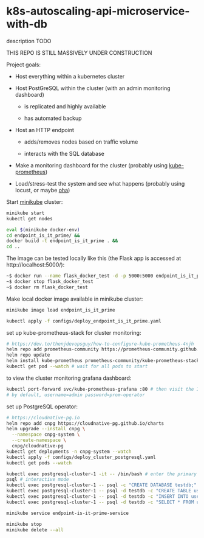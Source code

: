# k8s-autoscaling-api-microservice-with-db
description TODO

THIS REPO IS STILL MASSIVELY UNDER CONSTRUCTION

Project goals:

* Host everything within a kubernetes cluster

* Host PostGreSQL within the cluster (with an admin monitoring dashboard)

    - is replicated and highly available

    - has automated backup

* Host an HTTP endpoint 
    
    - adds/removes nodes based on traffic volume
    
    - interacts with the SQL database

* Make a monitoring dashboard for the cluster (probably using [kube-prometheus](https://github.com/prometheus-operator/kube-prometheus))

* Load/stress-test the system and see what happens (probably using locust, or maybe [oha](https://github.com/hatoo/oha))


Start [minikube](https://github.com/kubernetes/minikube) cluster:
```bash
minikube start 
kubectl get nodes
```

```bash
eval $(minikube docker-env)
cd endpoint_is_it_prime/ &&
docker build -t endpoint_is_it_prime . &&
cd ..
```
The image can be tested locally like this (the Flask app is accessed at http://localhost:5000/):
```bash
~$ docker run --name flask_docker_test -d -p 5000:5000 endpoint_is_it_prime
~$ docker stop flask_docker_test 
~$ docker rm flask_docker_test
```

Make local docker image available in minikube cluster:

```bash
minikube image load endpoint_is_it_prime
```

```bash
kubectl apply -f configs/deploy_endpoint_is_it_prime.yaml
```

set up kube-prometheus-stack for cluster monitoring:
```bash
# https://dev.to/thenjdevopsguy/how-to-configure-kube-prometheus-4njh 
helm repo add prometheus-community https://prometheus-community.github.io/helm-charts
helm repo update
helm install kube-prometheus prometheus-community/kube-prometheus-stack
kubectl get pod --watch # wait for all pods to start
```
to view the cluster monitoring grafana dashboard:
```bash
kubectl port-forward svc/kube-prometheus-grafana :80 # then visit the IP address shown in your browser
# by default, username=admin password=prom-operator
```

set up PostgreSQL operator:
```bash
# https://cloudnative-pg.io
helm repo add cnpg https://cloudnative-pg.github.io/charts
helm upgrade --install cnpg \
  --namespace cnpg-system \
  --create-namespace \
  cnpg/cloudnative-pg
kubectl get deployments -n cnpg-system --watch
kubectl apply -f configs/deploy_cluster_postgresql.yaml
kubectl get pods --watch
```

```bash 
kubectl exec postgresql-cluster-1 -it -- /bin/bash # enter the primary database node
psql # interactive mode
kubectl exec postgresql-cluster-1 -- psql -c "CREATE DATABASE testdb;"
kubectl exec postgresql-cluster-1 -- psql -d testdb -c "CREATE TABLE users(name VARCHAR(99), age INT);"
kubectl exec postgresql-cluster-1 -- psql -d testdb -c "INSERT INTO users (name, age) values ('joe', 69);"
kubectl exec postgresql-cluster-1 -- psql -d testdb -c "SELECT * FROM users WHERE age=69;"
```

```bash
minikube service endpoint-is-it-prime-service
```

```bash
minikube stop
minikube delete --all
```
